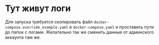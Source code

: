 # Тут живут логи

Для запуска требуется скопировать файл `docker-compose.override_example.yaml` в `docker-compose.yaml` и проставить пути до папок с логами.
Желательно так же сменить данные от админского аккаунта там же.
